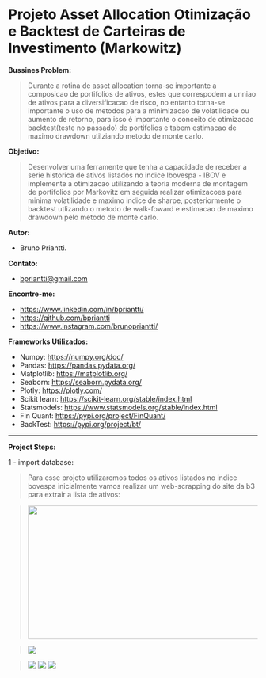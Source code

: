 # Projeto Asset Allocation Otimização e Backtest de Carteiras de Investimento (Markowitz)

__Bussines Problem:__

> Durante a rotina de asset allocation torna-se importante a composicao de portifolios de ativos, estes que correspodem a unniao de ativos para a diversificacao de risco, no entanto torna-se importante o uso de metodos para a minimizacao de volatilidade ou aumento de retorno, para isso é importante o conceito de otimizacao backtest(teste no passado) de portifolios e tabem estimacao de maximo drawdown utilziando metodo de monte carlo.

__Objetivo:__

> Desenvolver uma ferramente que tenha a capacidade de receber a serie historica de ativos listados no indice Ibovespa - IBOV e implemente a otimizacao utilizando a teoria moderna de montagem de portifolios por Markovitz em seguida realizar otimizacoes para minima volatilidade e maximo indice de sharpe, posteriormente o backtest utlizando o metodo de walk-foward e estimacao de maximo drawdown pelo metodo de monte carlo.

__Autor:__  
   - Bruno Priantti.
    
__Contato:__  
  - bpriantti@gmail.com

__Encontre-me:__  
   -  https://www.linkedin.com/in/bpriantti/  
   -  https://github.com/bpriantti
   -  https://www.instagram.com/brunopriantti/
   
__Frameworks Utilizados:__

- Numpy: https://numpy.org/doc/  
- Pandas: https://pandas.pydata.org/
- Matplotlib: https://matplotlib.org/ 
- Seaborn: https://seaborn.pydata.org/  
- Plotly: https://plotly.com/  
- Scikit learn: https://scikit-learn.org/stable/index.html
- Statsmodels: https://www.statsmodels.org/stable/index.html
- Fin Quant: https://pypi.org/project/FinQuant/
- BackTest: https://pypi.org/project/bt/
___

__Project Steps:__

1 - import database:

> Para esse projeto utilizaremos todos os ativos listados no indice bovespa inicialmente vamos realizar um web-scrapping do site da b3 para extrair a lista de ativos:

   > <img src="https://github.com/bpriantti/projeto_asset_allocation_otimizacao_e_backtest_carteiras_de_investimento/blob/main/files/image_1.png?raw=true"  width="800" height = "270">


   > <img src="https://github.com/bpriantti/projeto_asset_allocation_otimizacao_e_backtest_carteiras_de_investimento/blob/main/files/image_2.png?raw=true">

   > <img src="https://github.com/bpriantti/projeto_asset_allocation_otimizacao_e_backtest_carteiras_de_investimento/blob/main/files/image_3.png?raw=true">
   > <img src="https://github.com/bpriantti/projeto_asset_allocation_otimizacao_e_backtest_carteiras_de_investimento/blob/main/files/image_4.png?raw=true">
   > <img src="https://github.com/bpriantti/projeto_asset_allocation_otimizacao_e_backtest_carteiras_de_investimento/blob/main/files/image_5.png?raw=true">
